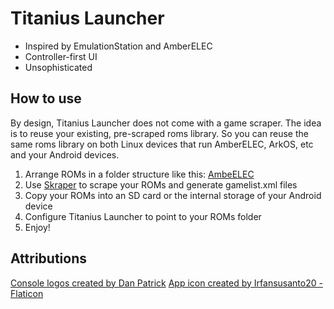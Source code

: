 # Titanius Launcher

- Inspired by EmulationStation and AmberELEC
- Controller-first UI
- Unsophisticated

## How to use

By design, Titanius Launcher does not come with a game scraper. 
The idea is to reuse your existing, pre-scraped roms library. 
So you can reuse the same roms library on both Linux devices that run AmberELEC, ArkOS, etc and your Android devices.

1. Arrange ROMs in a folder structure like this: [AmbeELEC](https://amberelec.org/systems/)
2. Use [Skraper](https://www.skraper.net/) to scrape your ROMs and generate gamelist.xml files
3. Copy your ROMs into an SD card or the internal storage of your Android device
4. Configure Titanius Launcher to point to your ROMs folder
5. Enjoy!

## Attributions

[Console logos created by Dan Patrick](https://archive.org/details/console-logos-professionally-redrawn-plus-official-versions)
[App icon created by Irfansusanto20 - Flaticon](https://www.flaticon.com/free-icons/game-console)